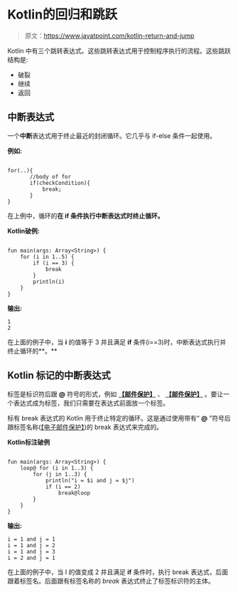 # Kotlin的回归和跳跃

> 原文：<https://www.javatpoint.com/kotlin-return-and-jump>

Kotlin 中有三个跳转表达式。这些跳转表达式用于控制程序执行的流程。这些跳跃结构是:

*   破裂
*   继续
*   返回

## 中断表达式

一个**中断**表达式用于终止最近的封闭循环。它几乎与 if-else 条件一起使用。

**例如:**

```

for(..){
       //body of for
       if(checkCondition){
           break;
       }
}

```

在上例中，循环的**在 **if** 条件执行中断表达式时终止循环。**

**Kotlin破例:**

```

fun main(args: Array<String>) {
    for (i in 1..5) {
        if (i == 3) {
            break
        }
        println(i)
    }
}

```

**输出:**

```
1
2

```

在上面的例子中，当 **i** 的值等于 3 并且满足 **if** 条件(i==3)时，中断表达式执行并终止循环的**。**

## Kotlin 标记的中断表达式

标签是标识符后跟 **@** 符号的形式，例如 **[【邮件保护】](/cdn-cgi/l/email-protection)** 、 **[【邮件保护】](/cdn-cgi/l/email-protection)** 。要让一个表达式成为标签，我们只需要在表达式前面放一个标签。

标有 break 表达式的 Kotlin 用于终止特定的循环。这是通过使用带有“ **@** ”符号后跟标签名称([【电子邮件保护】](/cdn-cgi/l/email-protection))的 break 表达式来完成的。

**Kotlin标注破例**

```

fun main(args: Array<String>) {
    loop@ for (i in 1..3) {
        for (j in 1..3) {
            println("i = $i and j = $j")
            if (i == 2)
                break@loop
        }
    }
}

```

**输出:**

```
i = 1 and j = 1
i = 1 and j = 2
i = 1 and j = 3
i = 2 and j = 1

```

在上面的例子中，当 I 的值变成 2 并且满足 **if** 条件时，执行 break 表达式，后面跟着标签名。后面跟有标签名称的 *break* 表达式终止了标签标识符的主体。